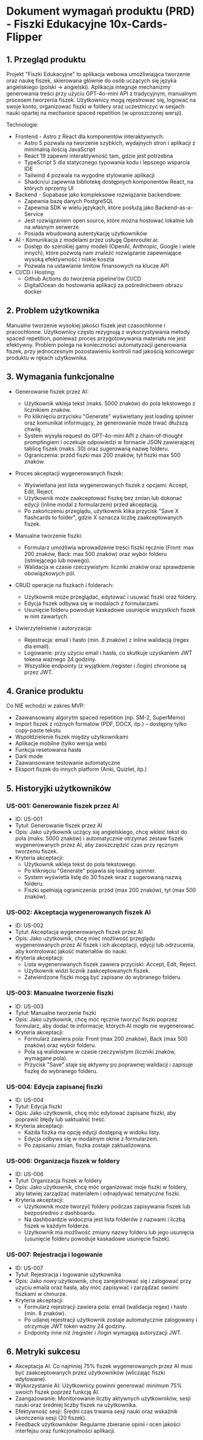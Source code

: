 # Dokument wymagań produktu (PRD) - Fiszki Edukacyjne **10x-Cards-Flipper**

## 1. Przegląd produktu

Projekt "Fiszki Edukacyjne" to aplikacja webowa umożliwiająca tworzenie oraz naukę fiszek, skierowana głównie do osób uczących się języka angielskiego (polski → angielski). Aplikacja integruje mechanizmy generowania treści przy użyciu GPT-4o-mini API z tradycyjnym, manualnym procesem tworzenia fiszek. Użytkownicy mogą rejestrować się, logować na swoje konto, organizować fiszki w foldery oraz uczestniczyć w sesjach nauki opartej na mechanice spaced repetition (w uproszczonej wersji).

Technologie:

- Frontend - Astro z React dla komponentów interaktywnych:
  - Astro 5 pozwala na tworzenie szybkich, wydajnych stron i aplikacji z minimalną ilością JavaScript
  - React 19 zapewni interaktywność tam, gdzie jest potrzebna
  - TypeScript 5 dla statycznego typowania kodu i lepszego wsparcia IDE
  - Tailwind 4 pozwala na wygodne stylowanie aplikacji
  - Shadcn/ui zapewnia bibliotekę dostępnych komponentów React, na których oprzemy UI
- Backend - Supabase jako kompleksowe rozwiązanie backendowe:
  - Zapewnia bazę danych PostgreSQL
  - Zapewnia SDK w wielu językach, które posłużą jako Backend-as-a-Service
  - Jest rozwiązaniem open source, które można hostować lokalnie lub na własnym serwerze
  - Posiada wbudowaną autentykację użytkowników
- AI - Komunikacja z modelami przez usługę Openrouter.ai:
  - Dostęp do szerokiej gamy modeli (OpenAI, Anthropic, Google i wiele innych), które pozwolą nam znaleźć rozwiązanie zapewniające wysoką efektywność i niskie koszta
  - Pozwala na ustawianie limitów finansowych na klucze API
- CI/CD i Hosting:
  - Github Actions do tworzenia pipeline’ów CI/CD
  - DigitalOcean do hostowania aplikacji za pośrednictwem obrazu docker

## 2. Problem użytkownika

Manualne tworzenie wysokiej jakości fiszek jest czasochłonne i pracochłonne. Użytkownicy często rezygnują z wykorzystywania metody spaced repetition, ponieważ proces przygotowywania materiału nie jest efektywny. Problem polega na konieczności automatyzacji generowania fiszek, przy jednoczesnym pozostawieniu kontroli nad jakością końcowego produktu w rękach użytkownika.

## 3. Wymagania funkcjonalne

- Generowanie fiszek przez AI:
  - Użytkownik wkleja tekst (maks. 5000 znaków) do pola tekstowego z licznikiem znaków.
  - Po kliknięciu przycisku "Generate" wyświetlany jest loading spinner oraz komunikat informujący, że generowanie może trwać dłuższą chwilę.
  - System wysyła request do GPT-4o-mini API z chain-of-thought promptingiem i oczekuje odpowiedzi w formacie JSON zawierającej tablicę fiszek (maks. 30) oraz sugerowaną nazwę folderu.
  - Ograniczenia: przód fiszki max 200 znaków, tył fiszki max 500 znaków.

- Proces akceptacji wygenerowanych fiszek:
  - Wyświetlana jest lista wygenerowanych fiszek z opcjami: Accept, Edit, Reject.
  - Użytkownik może zaakceptować fiszkę bez zmian lub dokonać edycji (inline modal z formularzem) przed akceptacją.
  - Po zakończeniu przeglądu, użytkownik klika przycisk "Save X flashcards to folder", gdzie X oznacza liczbę zaakceptowanych fiszek.

- Manualne tworzenie fiszki:
  - Formularz umożliwia wprowadzenie treści fiszki ręcznie (Front: max 200 znaków, Back: max 500 znaków) oraz wybór folderu (istniejącego lub nowego).
  - Walidacja w czasie rzeczywistym: liczniki znaków oraz sprawdzenie obowiązkowych pól.

- CRUD operacje na fiszkach i folderach:
  - Użytkownik może przeglądać, edytować i usuwać fiszki oraz foldery.
  - Edycja fiszek odbywa się w modalach z formularzami.
  - Usunięcie folderu powoduje kaskadowe usunięcie wszystkich fiszek w nim zawartych.

- Uwierzytelnienie i autoryzacja:
  - Rejestracja: email i hasło (min. 8 znaków) z inline walidacją (regex dla email).
  - Logowanie: przy użyciu email i hasła, co skutkuje uzyskaniem JWT tokena ważnego 24 godziny.
  - Wszystkie endpointy (z wyjątkiem /register i /login) chronione są przez JWT.

## 4. Granice produktu

Co NIE wchodzi w zakres MVP:

- Zaawansowany algorytm spaced repetition (np. SM-2, SuperMemo)
- Import fiszek z różnych formatów (PDF, DOCX, itp.) – dostępny tylko copy-paste tekstu
- Współdzielenie fiszek między użytkownikami
- Aplikacje mobilne (tylko wersja web)
- Funkcja resetowania hasła
- Dark mode
- Zaawansowane testowanie automatyczne
- Eksport fiszek do innych platform (Anki, Quizlet, itp.)

## 5. Historyjki użytkowników

### US-001: Generowanie fiszek przez AI

- ID: US-001
- Tytuł: Generowanie fiszek przez AI
- Opis: Jako użytkownik uczący się angielskiego, chcę wkleić tekst do pola (maks. 5000 znaków) i automatycznie otrzymać zestaw fiszek wygenerowanych przez AI, aby zaoszczędzić czas przy ręcznym tworzeniu fiszek.
- Kryteria akceptacji:
  - Użytkownik wkleja tekst do pola tekstowego.
  - Po kliknięciu "Generate" pojawia się loading spinner.
  - System wyświetla listę do 30 fiszek wraz z sugerowaną nazwą folderu.
  - Fiszki spełniają ograniczenia: przód (max 200 znaków), tył (max 500 znaków).

### US-002: Akceptacja wygenerowanych fiszek AI

- ID: US-002
- Tytuł: Akceptacja wygenerowanych fiszek przez AI
- Opis: Jako użytkownik, chcę mieć możliwość przeglądu wygenerowanych przez AI fiszek i ich akceptacji, edycji lub odrzucenia, aby kontrolować jakość materiałów do nauki.
- Kryteria akceptacji:
  - Lista wygenerowanych fiszek zawiera przyciski: Accept, Edit, Reject.
  - Użytkownik widzi licznik zaakceptowanych fiszek.
  - Zatwierdzone fiszki mogą być zapisane do wybranego folderu.

### US-003: Manualne tworzenie fiszki

- ID: US-003
- Tytuł: Manualne tworzenie fiszki
- Opis: Jako użytkownik, chcę móc ręcznie tworzyć fiszki poprzez formularz, aby dodać te informacje, których AI mogło nie wygenerować.
- Kryteria akceptacji:
  - Formularz zawiera pola: Front (max 200 znaków), Back (max 500 znaków) oraz wybór folderu.
  - Pola są walidowane w czasie rzeczywistym (liczniki znaków, wymagane pola).
  - Przycisk "Save" staje się aktywny po poprawnej walidacji i zapisuje fiszkę do wybranego folderu.

### US-004: Edycja zapisanej fiszki

- ID: US-004
- Tytuł: Edycja fiszki
- Opis: Jako użytkownik, chcę móc edytować zapisane fiszki, aby poprawić błędy lub uaktualnić treść.
- Kryteria akceptacji:
  - Każda fiszka ma opcję edycji dostępną w widoku listy.
  - Edycja odbywa się w modalnym oknie z formularzem.
  - Po zapisaniu zmian, fiszka zostaje zaktualizowana.

### US-006: Organizacja fiszek w foldery

- ID: US-006
- Tytuł: Organizacja fiszek w foldery
- Opis: Jako użytkownik, chcę móc organizować moje fiszki w foldery, aby łatwiej zarządzać materiałem i odnajdywać tematyczne fiszki.
- Kryteria akceptacji:
  - Użytkownik może tworzyć foldery podczas zapisywania fiszek lub bezpośrednio z dashboardu.
  - Na dashboardzie widoczna jest lista folderów z nazwami i liczbą fiszek w każdym folderze.
  - Użytkownik ma możliwość zmiany nazwy folderu lub jego usunięcia (usunięcie folderu powoduje kaskadowe usunięcie fiszek).

### US-007: Rejestracja i logowanie

- ID: US-007
- Tytuł: Rejestracja i logowanie użytkownika
- Opis: Jako nowy użytkownik, chcę zarejestrować się i zalogować przy użyciu emaila oraz hasła, aby móc zapisywać i zarządzać swoimi fiszkami w chmurze.
- Kryteria akceptacji:
  - Formularz rejestracji zawiera pola: email (walidacja regex) i hasło (min. 8 znaków).
  - Po udanej rejestracji użytkownik zostaje automatycznie zalogowany i otrzymuje JWT token ważny 24 godziny.
  - Endpointy inne niż /register i /login wymagają autoryzacji JWT.

## 6. Metryki sukcesu

- Akceptacja AI: Co najmniej 75% fiszek wygenerowanych przez AI musi być zaakceptowanych przez użytkowników (wliczając fiszki edytowane).
- Wykorzystanie AI: Użytkownicy powinni generować minimum 75% swoich fiszek poprzez funkcję AI.
- Zaangażowanie: Monitorowanie liczby aktywnych użytkowników, sesji nauki oraz średniej liczby fiszek na użytkownika.
- Efektywność sesji: Średni czas trwania sesji nauki oraz wskaźnik ukończenia sesji (20 fiszek).
- Feedback użytkowników: Regularne zbieranie opinii i ocen jakości interfejsu oraz funkcjonalności aplikacji.

